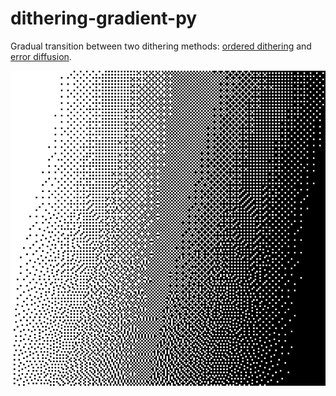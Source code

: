 # dithering-gradient-py
Gradual transition between two dithering methods: [ordered dithering](https://en.wikipedia.org/wiki/Ordered_dithering) and [error diffusion](https://en.wikipedia.org/wiki/Error_diffusion).

![output](https://raw.githubusercontent.com/bntre/dithering-gradient-py/main/output.png)
